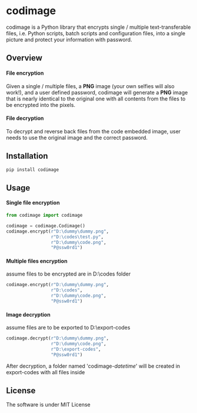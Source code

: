 # codimage

codimage is a Python library that encrypts single / multiple text-transferable files, i.e. Python scripts, batch scripts and configuration files, into a single picture and protect your information with password.

## Overview

#### File encryption

Given a single / multiple files, a **PNG** image (your own selfies will also work!), and a user defined password, codimage will generate a **PNG** image that is nearly identical to the original one with all contents from the files to be encrypted into the pixels. 

#### File decryption

To decrypt and reverse back files from the code embedded image, user needs to use the original image and the correct password. 

## Installation

```bash
pip install codimage
```

## Usage

#### Single file encryption

```python
from codimage import codimage

codimage = codimage.Codimage()
codimage.encrypt(r"D:\dummy\dummy.png",
                 r"D:\codes\test.py",
                 r"D:\dummy\code.png",
                 "P@ssw0rd1")
```

#### Multiple files encryption

assume files to be encrypted are in D:\codes folder

```python
codimage.encrypt(r"D:\dummy\dummy.png",
                 r"D:\codes",
                 r"D:\dummy\code.png",
                 "P@ssw0rd1")
```

#### Image decryption

assume files are to be exported to D:\export-codes

```python
codimage.decrypt(r"D:\dummy\dummy.png",
                 r"D:\dummy\code.png",
                 r"D:\export-codes",
                 "P@ssw0rd1")
```

After decryption,  a folder named 'codimage-*datetime*' will be created in export-codes with all files inside

## License

The software is under MIT License

